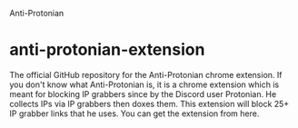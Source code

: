 Anti-Protonian
# anti-protonian-extension
The official GitHub repository for the Anti-Protonian chrome extension. If you don't know what Anti-Protonian is, it is a chrome 
extension which is meant for blocking IP grabbers since by the Discord user Protonian. He collects IPs via IP grabbers then doxes 
them. This extension will block 25+ IP grabber links that he uses. You can get the extension from here.
